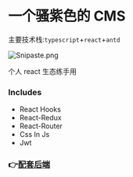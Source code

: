 # 一个骚紫色的 CMS

主要技术栈:`typescript`+`react`+`antd`

![Snipaste.png](https://s2.loli.net/2022/04/28/smWCFIGbgl7ewip.png)

个人 react 生态练手用

### Includes

- React Hooks
- React-Redux
- React-Router
- Css In Js
- Jwt

### 👉[配套后端](https://github.com/Tatekii/react_cms_backend)
